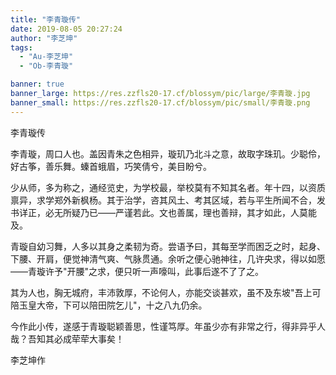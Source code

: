 ```yaml
---
title: "李青璇传"
date: 2019-08-05 20:27:24
author: "李芝坤"
tags: 
  - "Au-李芝坤"
  - "Ob-李青璇"

banner: true
banner_large: https://res.zzfls20-17.cf/blossym/pic/large/李青璇.jpg
banner_small: https://res.zzfls20-17.cf/blossym/pic/small/李青璇.png
---
```


<p>李青璇传</p>
<p>李青璇，周口人也。盖因青朱之色相异，璇玑乃北斗之意，故取字珠玑。少聪伶，好古筝，善乐舞。螓首蛾眉，巧笑倩兮，美目盼兮。</p>
<p>少从师，多为称之，通经览史，为学校最，举校莫有不知其名者。年十四，以资质禀异，求学郑外新枫杨。其于治学，咨其风土、考其区域，若与平生所闻不合，发书详正，必无所疑乃已&mdash;&mdash;严谨若此。文也善属，理也善辩，其才如此，人莫能及。</p>
<p>青璇自幼习舞，人多以其身之柔韧为奇。尝语予曰，其每至学而困乏之时，起身、下腰、开肩，便觉神清气爽、气脉贯通。余听之便心驰神往，几许央求，得以如愿&mdash;&mdash;青璇许予"开腰"之求，便只听一声嚎叫，此事后遂不了了之。</p>
<p>其为人也，胸无城府，丰沛敦厚，不论何人，亦能交谈甚欢，虽不及东坡"吾上可陪玉皇大帝，下可以陪田院乞儿"，十之八九仍余。</p>
<p>今作此小传，遂感于青璇聪颖善思，性谨笃厚。年虽少亦有非常之行，得非异乎人哉？吾知其必成荦荦大事矣！</p>
<p>李芝坤作</p>